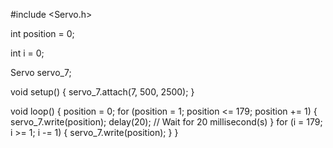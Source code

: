 #include <Servo.h>

int position = 0;

int i = 0;

Servo servo_7;

void setup()
{
  servo_7.attach(7, 500, 2500);
}

void loop()
{
  position = 0;
  for (position = 1; position <= 179; position += 1) {
    servo_7.write(position);
    delay(20); // Wait for 20 millisecond(s)
  }
  for (i = 179; i >= 1; i -= 1) {
    servo_7.write(position);
  }
}
